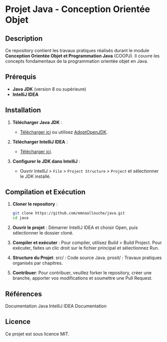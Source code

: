 # Projet Java - Conception Orientée Objet

## Description
Ce repository contient les travaux pratiques réalisés durant le module **Conception Orientée Objet et Programmation Java** (COOPJ). Il couvre les concepts fondamentaux de la programmation orientée objet en Java.

## Prérequis
- **Java JDK** (version 8 ou supérieure)
- **IntelliJ IDEA** 

## Installation

1. **Télécharger Java JDK** :
   - [Télécharger ici](https://www.oracle.com/java/technologies/javase-jdk11-downloads.html) ou utilisez [AdoptOpenJDK](https://adoptopenjdk.net/).

2. **Télécharger IntelliJ IDEA** :
   - [Télécharger ici](https://www.jetbrains.com/idea/download/).

3. **Configurer le JDK dans IntelliJ** :
   - Ouvrir IntelliJ > `File` > `Project Structure` > `Project` et sélectionner le JDK installé.

## Compilation et Exécution

1. **Cloner le repository** :
   ```bash
   git clone https://github.com/emnaallouche/java.git
   cd java
   
2. **Ouvrir le projet** :
Démarrer IntelliJ IDEA et choisir Open, puis sélectionner le dossier cloné.

3. **Compiler et exécuter** :
Pour compiler, utilisez Build > Build Project.
Pour exécuter, faites un clic droit sur le fichier principal et sélectionnez Run.

4. **Structure du Projet**:
src/ : Code source Java.
prosit/ : Travaux pratiques organisés par chapitres.

5. **Contribuer**:
Pour contribuer, veuillez forker le repository, créer une branche, apporter vos modifications et soumettre une Pull Request.

## Références
Documentation Java
IntelliJ IDEA Documentation

## Licence
Ce projet est sous licence MIT.
